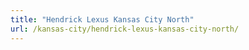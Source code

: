 ```yaml
---
title: "Hendrick Lexus Kansas City North"
url: /kansas-city/hendrick-lexus-kansas-city-north/
---
```

